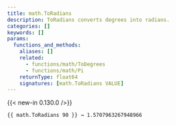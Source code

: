 ```yaml
---
title: math.ToRadians
description: ToRadians converts degrees into radians.
categories: []
keywords: []
params:
  functions_and_methods:
    aliases: []
    related:
      - functions/math/ToDegrees
      - functions/math/Pi
    returnType: float64
    signatures: [math.ToRadians VALUE]
---
```


{{< new-in 0.130.0 />}}

```go-html-template
{{ math.ToRadians 90 }} → 1.5707963267948966
```
